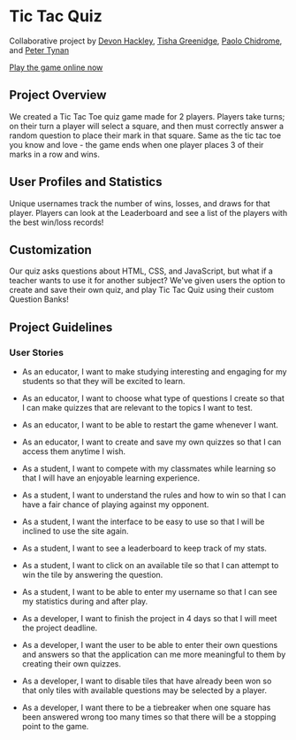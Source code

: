 # Tic Tac Quiz

Collaborative project by [Devon Hackley](https://github.com/devonhackley), [Tisha Greenidge](https://github.com/tgreenidge), [Paolo Chidrome](https://github.com/chidrome), and [Peter Tynan](https://github.com/pettynan)


[Play the game online now](https://devonhackley.github.io/ticTacQuiz/)

## Project Overview

We created a Tic Tac Toe quiz game made for 2 players. Players take turns; on their turn a player will select a square, and then must correctly answer a random question to place their mark in that square. Same as the tic tac toe you know and love - the game ends when one player places 3 of their marks in a row and wins.

## User Profiles and Statistics

Unique usernames track the number of wins, losses, and draws for that player. Players can look at the Leaderboard and see a list of the players with the best win/loss records!

## Customization

Our quiz asks questions about HTML, CSS, and JavaScript, but what if a teacher wants to use it for another subject? We've given users the option to create and save their own quiz, and play Tic Tac Quiz using their custom Question Banks!

## Project Guidelines

### User Stories

- As an educator, I want to make studying interesting and engaging for my students so that they will be excited to learn.
- As an educator, I want to choose what type of questions I create so that I can make quizzes that are relevant to the topics I want to test.
- As an educator, I want to be able to restart the game whenever I want.
- As an educator, I want to create and save my own quizzes so that I can access them anytime I wish.

- As a student, I want to compete with my classmates while learning so that I will have an enjoyable learning experience.
- As a student, I want to understand the rules and how to win so that I can have a fair chance of playing against my opponent.
- As a student, I want the interface to be easy to use so that I will be inclined to use the site again.
- As a student, I want to see a leaderboard to keep track of my stats.
- As a student, I want to click on an available tile so that I can attempt to win the tile by answering the question.
- As a student, I want to be able to enter my username so that I can see my statistics during and after play.

- As a developer, I want to finish the project in 4 days so that I will meet the project deadline.
- As a developer, I want the user to be able to enter their own questions and answers so that the application can me more meaningful to them by creating their own quizzes.
- As a developer, I want to disable tiles that have already been won so that only tiles with available questions may be selected by a player.
- As a developer, I want there to be a tiebreaker when one square has been answered wrong too many times so that there will be a stopping point to the game.
